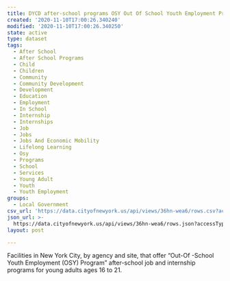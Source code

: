```yaml
---
title: DYCD after-school programs OSY Out Of School Youth Employment Programs
created: '2020-11-10T17:00:26.340240'
modified: '2020-11-10T17:00:26.340250'
state: active
type: dataset
tags:
  - After School
  - After School Programs
  - Child
  - Children
  - Community
  - Community Development
  - Development
  - Education
  - Employment
  - In School
  - Internship
  - Internships
  - Job
  - Jobs
  - Jobs And Economic Mobility
  - Lifelong Learning
  - Osy
  - Programs
  - School
  - Services
  - Young Adult
  - Youth
  - Youth Employment
groups:
  - Local Government
csv_url: 'https://data.cityofnewyork.us/api/views/36hn-wea6/rows.csv?accessType=DOWNLOAD'
json_url: >-
  https://data.cityofnewyork.us/api/views/36hn-wea6/rows.json?accessType=DOWNLOAD
layout: post

---
```

Facilities in New York City, by agency and site, that offer “Out-Of -School Youth Employment (OSY) Program” after-school  job and internship programs for young adults ages 16 to 21.
